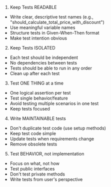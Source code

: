 1. Keep Tests READABLE

- Write clear, descriptive test names (e.g., "should_calculate_total_price_with_discount")
- Use meaningful variable names
- Structure tests in Given-When-Then format
- Make test intention obvious

2. Keep Tests ISOLATED

- Each test should be independent
- No dependencies between tests
- Tests should be able to run in any order
- Clean up after each test

3. Test ONE THING at a time

- One logical assertion per test
- Test single behavior/feature
- Avoid testing multiple scenarios in one test
- Keep tests focused

4. Write MAINTAINABLE tests

- Don't duplicate test code (use setup methods)
- Keep test code simple
- Update tests when requirements change
- Remove obsolete tests

5. Test BEHAVIOR, not implementation

- Focus on what, not how
- Test public interfaces
- Don't test private methods
- Write tests from user's perspective